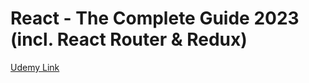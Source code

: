 # React - The Complete Guide 2023 (incl. React Router & Redux)
[Udemy Link](https://www.udemy.com/course/react-the-complete-guide-incl-redux/)